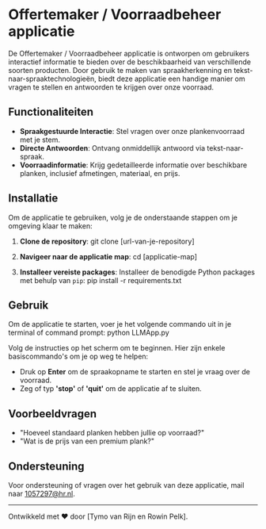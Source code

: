 # Offertemaker / Voorraadbeheer applicatie

De Offertemaker / Voorraadbeheer applicatie is ontworpen om gebruikers interactief informatie te bieden over de beschikbaarheid van verschillende soorten producten. Door gebruik te maken van spraakherkenning en tekst-naar-spraaktechnologieën, biedt deze applicatie een handige manier om vragen te stellen en antwoorden te krijgen over onze voorraad.

## Functionaliteiten

- **Spraakgestuurde Interactie**: Stel vragen over onze plankenvoorraad met je stem.
- **Directe Antwoorden**: Ontvang onmiddellijk antwoord via tekst-naar-spraak.
- **Voorraadinformatie**: Krijg gedetailleerde informatie over beschikbare planken, inclusief afmetingen, materiaal, en prijs.

## Installatie

Om de applicatie te gebruiken, volg je de onderstaande stappen om je omgeving klaar te maken:

1. **Clone de repository**:
   git clone [url-van-je-repository]

2. **Navigeer naar de applicatie map**:
   cd [applicatie-map]

3. **Installeer vereiste packages**:
   Installeer de benodigde Python packages met behulp van `pip`:
   pip install -r requirements.txt

## Gebruik

Om de applicatie te starten, voer je het volgende commando uit in je terminal of command prompt:
python LLMApp.py

Volg de instructies op het scherm om te beginnen. Hier zijn enkele basiscommando's om je op weg te helpen:

- Druk op **Enter** om de spraakopname te starten en stel je vraag over de voorraad.
- Zeg of typ **'stop'** of **'quit'** om de applicatie af te sluiten.

## Voorbeeldvragen

- "Hoeveel standaard planken hebben jullie op voorraad?"
- "Wat is de prijs van een premium plank?"

## Ondersteuning

Voor ondersteuning of vragen over het gebruik van deze applicatie, mail naar 1057297@hr.nl.

---

Ontwikkeld met ❤️ door [Tymo van Rijn en Rowin Pelk].
